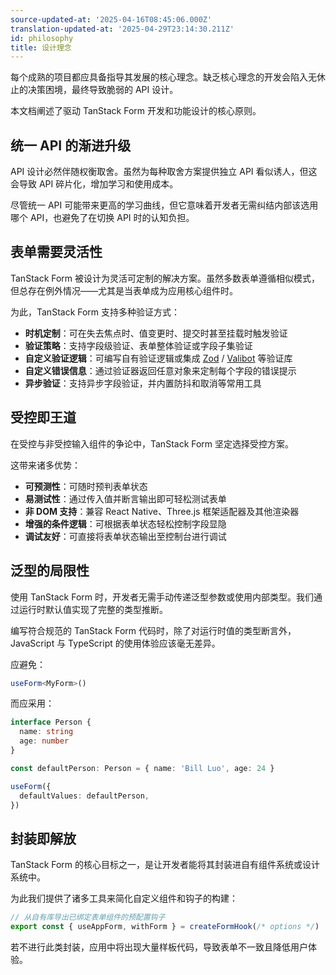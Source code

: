 ```yaml
---
source-updated-at: '2025-04-16T08:45:06.000Z'
translation-updated-at: '2025-04-29T23:14:30.211Z'
id: philosophy
title: 设计理念
---
```


每个成熟的项目都应具备指导其发展的核心理念。缺乏核心理念的开发会陷入无休止的决策困境，最终导致脆弱的 API 设计。

本文档阐述了驱动 TanStack Form 开发和功能设计的核心原则。

## 统一 API 的渐进升级

API 设计必然伴随权衡取舍。虽然为每种取舍方案提供独立 API 看似诱人，但这会导致 API 碎片化，增加学习和使用成本。

尽管统一 API 可能带来更高的学习曲线，但它意味着开发者无需纠结内部该选用哪个 API，也避免了在切换 API 时的认知负担。

## 表单需要灵活性

TanStack Form 被设计为灵活可定制的解决方案。虽然多数表单遵循相似模式，但总存在例外情况——尤其是当表单成为应用核心组件时。

为此，TanStack Form 支持多种验证方式：

- **时机定制**：可在失去焦点时、值变更时、提交时甚至挂载时触发验证
- **验证策略**：支持字段级验证、表单整体验证或字段子集验证
- **自定义验证逻辑**：可编写自有验证逻辑或集成 [Zod](https://zod.dev/) / [Valibot](https://valibot.dev/) 等验证库
- **自定义错误信息**：通过验证器返回任意对象来定制每个字段的错误提示
- **异步验证**：支持异步字段验证，并内置防抖和取消等常用工具

## 受控即王道

在受控与非受控输入组件的争论中，TanStack Form 坚定选择受控方案。

这带来诸多优势：

- **可预测性**：可随时预判表单状态
- **易测试性**：通过传入值并断言输出即可轻松测试表单
- **非 DOM 支持**：兼容 React Native、Three.js 框架适配器及其他渲染器
- **增强的条件逻辑**：可根据表单状态轻松控制字段显隐
- **调试友好**：可直接将表单状态输出至控制台进行调试

## 泛型的局限性

使用 TanStack Form 时，开发者无需手动传递泛型参数或使用内部类型。我们通过运行时默认值实现了完整的类型推断。

编写符合规范的 TanStack Form 代码时，除了对运行时值的类型断言外，JavaScript 与 TypeScript 的使用体验应该毫无差异。

应避免：

```typescript
useForm<MyForm>()
```

而应采用：

```typescript
interface Person {
  name: string
  age: number
}

const defaultPerson: Person = { name: 'Bill Luo', age: 24 }

useForm({
  defaultValues: defaultPerson,
})
```

## 封装即解放

TanStack Form 的核心目标之一，是让开发者能将其封装进自有组件系统或设计系统中。

为此我们提供了诸多工具来简化自定义组件和钩子的构建：

```typescript
// 从自有库导出已绑定表单组件的预配置钩子
export const { useAppForm, withForm } = createFormHook(/* options */)
```

若不进行此类封装，应用中将出现大量样板代码，导致表单不一致且降低用户体验。
